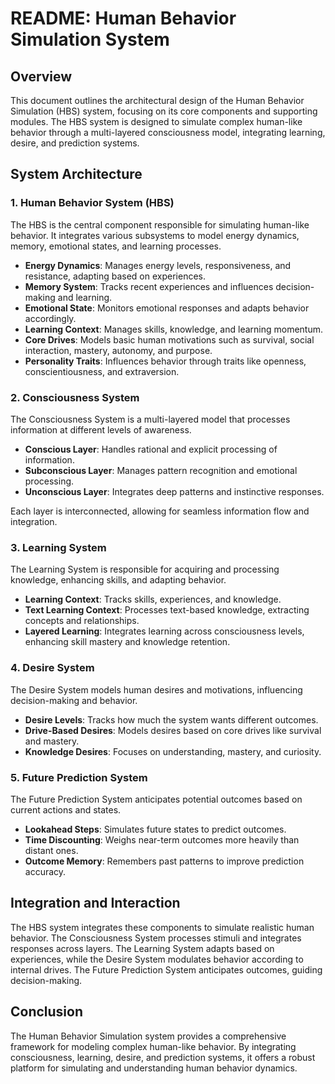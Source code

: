 # README: Human Behavior Simulation System

## Overview

This document outlines the architectural design of the Human Behavior Simulation (HBS) system, focusing on its core components and supporting modules. The HBS system is designed to simulate complex human-like behavior through a multi-layered consciousness model, integrating learning, desire, and prediction systems.

## System Architecture

### 1. Human Behavior System (HBS)

The HBS is the central component responsible for simulating human-like behavior. It integrates various subsystems to model energy dynamics, memory, emotional states, and learning processes.

- **Energy Dynamics**: Manages energy levels, responsiveness, and resistance, adapting based on experiences.
- **Memory System**: Tracks recent experiences and influences decision-making and learning.
- **Emotional State**: Monitors emotional responses and adapts behavior accordingly.
- **Learning Context**: Manages skills, knowledge, and learning momentum.
- **Core Drives**: Models basic human motivations such as survival, social interaction, mastery, autonomy, and purpose.
- **Personality Traits**: Influences behavior through traits like openness, conscientiousness, and extraversion.

### 2. Consciousness System

The Consciousness System is a multi-layered model that processes information at different levels of awareness.

- **Conscious Layer**: Handles rational and explicit processing of information.
- **Subconscious Layer**: Manages pattern recognition and emotional processing.
- **Unconscious Layer**: Integrates deep patterns and instinctive responses.

Each layer is interconnected, allowing for seamless information flow and integration.

### 3. Learning System

The Learning System is responsible for acquiring and processing knowledge, enhancing skills, and adapting behavior.

- **Learning Context**: Tracks skills, experiences, and knowledge.
- **Text Learning Context**: Processes text-based knowledge, extracting concepts and relationships.
- **Layered Learning**: Integrates learning across consciousness levels, enhancing skill mastery and knowledge retention.

### 4. Desire System

The Desire System models human desires and motivations, influencing decision-making and behavior.

- **Desire Levels**: Tracks how much the system wants different outcomes.
- **Drive-Based Desires**: Models desires based on core drives like survival and mastery.
- **Knowledge Desires**: Focuses on understanding, mastery, and curiosity.

### 5. Future Prediction System

The Future Prediction System anticipates potential outcomes based on current actions and states.

- **Lookahead Steps**: Simulates future states to predict outcomes.
- **Time Discounting**: Weighs near-term outcomes more heavily than distant ones.
- **Outcome Memory**: Remembers past patterns to improve prediction accuracy.

## Integration and Interaction

The HBS system integrates these components to simulate realistic human behavior. The Consciousness System processes stimuli and integrates responses across layers. The Learning System adapts based on experiences, while the Desire System modulates behavior according to internal drives. The Future Prediction System anticipates outcomes, guiding decision-making.

## Conclusion

The Human Behavior Simulation system provides a comprehensive framework for modeling complex human-like behavior. By integrating consciousness, learning, desire, and prediction systems, it offers a robust platform for simulating and understanding human behavior dynamics.